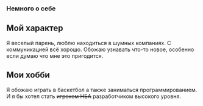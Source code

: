 ### Немного о себе

## Мой характер

Я веселый парень, люблю находиться в шумных компаниях. С коммуникацией всё хорошо. 
Обожаю узнавать что-то новое, особенно если думаю что мне это пригодится.


## Мои хобби

Я обожаю играть в баскетбол а также заниматься программированием. И я бы хотел стать ~~игроком НБА~~ разработчиком высокого уровня. 
